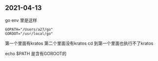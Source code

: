 ## 2021-04-13
go env 里是这样
```
GOPATH="/Users/a27/go"
GOROOT="/usr/local/go"
```
第一个里面有kratos
第二个里面没有kratos
cd 到第一个里面也执行不了kratos

echo $PATH 是含有GOROOT的



